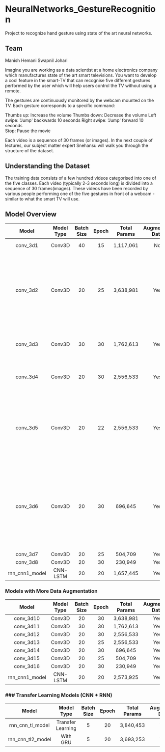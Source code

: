 # NeuralNetworks_GestureRecognition
Project to recognize  hand gesture using state of the art neural networks.

## Team
Manish Hemani
Swapnil Johari

Imagine you are working as a data scientist at a home electronics company which manufactures state of the art smart televisions. You want to develop a cool feature in the smart-TV that can recognise five different gestures performed by the user which will help users control the TV without using a remote.

The gestures are continuously monitored by the webcam mounted on the TV. Each gesture corresponds to a specific command:

Thumbs up:  Increase the volume
Thumbs down: Decrease the volume
Left swipe: 'Jump' backwards 10 seconds
Right swipe: 'Jump' forward 10 seconds  
Stop: Pause the movie

Each video is a sequence of 30 frames (or images). In the next couple of lectures, our subject matter expert Snehansu will walk you through the structure of the dataset.

## Understanding the Dataset
The training data consists of a few hundred videos categorised into one of the five classes. Each video (typically 2-3 seconds long) is divided into a sequence of 30 frames(images). These videos have been recorded by various people performing one of the five gestures in front of a webcam - similar to what the smart TV will use. 

## Model Overview

|    **Model**   | **Model Type** | **Batch Size** | **Epoch** | **Total Params** | **Augmented Data** | **Model Size** | **Loss** | **Acuracy** |                                                                     **Comment**                                                                     |
|:--------------:|:--------------:|:--------------:|:---------:|:----------------:|:------------------:|:--------------:|:--------:|:-----------:|:---------------------------------------------------------------------------------------------------------------------------------------------------:|
|    conv_3d1    |     Conv3D     |       40       |     15    |     1,117,061    |         No         |      13.2      |    10%   |     99%     | Overfitting model                                                                                                                                   |
|    conv_3d2    |     Conv3D     |       20       |     25    |     3,638,981    |         Yes        |      42.7      |    31%   |     89%     | Model is not over-fitting. Observed minor oscillations in loss so will   try reducing parameters, by lowering the learning rate to 0.0002            |
|    conv_3d3    |     Conv3D     |       30       |     30    |     1,762,613    |         Yes        |      20.7      |    75%   |     72%     | Results looks stable .by reducing    parameter size by half.                                                                                        |
|    conv_3d4    |     Conv3D     |       20       |     30    |     2,556,533    |         Yes        |      30.1      |    39%   |     86%     | By Adding more layers, model becomes over-fitting.                                                                                                     |
|    conv_3d5    |     Conv3D     |       20       |     22    |     2,556,533    |         Yes        |      30.1      |    38%   |     85%     | After Adding dropouts , validation accuracy is reduced as its not to   learn generalizable features and its further over-fitting                    |
|    conv_3d6    |     Conv3D     |       20       |     30    |      696,645     |         Yes        |       8.2      |    55%   |     81%     | Reducing the number of network parameters by reducing image resolution/   filter size and dense layer neurons. Comparably good validation accuracy. |
|    conv_3d7    |     Conv3D     |       20       |     25    |      504,709     |         Yes        |        6       |    59%   |     78%     |                                                                                                                                                     |
|    conv_3d8    |     Conv3D     |       20       |     30    |      230,949     |         Yes        |       2.8      |    98%   |     61%     |                                                                                                                                                     |
| rnn_cnn1_model |    CNN-LSTM    |       20       |     20    |     1,657,445    |         Yes        |      19.5      |    18%   |     95%     | Model is over-fitting.                                                                                                                              |

### Models with More Data Augmentation

|    **Model**   | **Model Type** | **Batch Size** | **Epoch** | **Total Params** | **Augmented Data** | **Model Size** | **Loss** | **Acuracy** |
|:--------------:|:--------------:|:--------------:|:---------:|:----------------:|:------------------:|:--------------:|:--------:|:-----------:|
|    conv_3d10   |     Conv3D     |       20       |     30    |     3,638,981    |         Yes        |      42.7      |    45%   |     82%     |
|    conv_3d11   |     Conv3D     |       30       |     30    |     1,762,613    |         Yes        |      20.7      |    85%   |     68%     |
|    conv_3d12   |     Conv3D     |       20       |     30    |     2,556,533    |         Yes        |      30.1      |    56%   |     80%     |
|    conv_3d13   |     Conv3D     |       20       |     25    |     2,556,533    |         Yes        |      30.1      |    87%   |     67%     |
|    conv_3d14   |     Conv3D     |       20       |     30    |      696,645     |         Yes        |       8.2      |    47%   |     84%     |
|    conv_3d15   |     Conv3D     |       20       |     25    |      504,709     |         Yes        |        6       |    54%   |     80%     |
|    conv_3d16   |     Conv3D     |       20       |     30    |      230,949     |         Yes        |       2.8      |    85%   |     68%     |
| rnn_cnn1_model |    CNN-LSTM    |       20       |     20    |     2,573,925    |         Yes        |      30.2      |    23%   |     94%     |

### ### Transfer Learning Models (CNN + RNN)
|     **Model**     |   **Model Type**  | **Batch Size** | **Epoch** | **Total Params** | **Augmented Data** | **Model Size** | **Loss** | **Acuracy** |
|:-----------------:|:-----------------:|:--------------:|:---------:|:----------------:|:------------------:|:--------------:|:--------:|:-----------:|
| rnn_cnn_tl_model  | Transfer Learning | 5              | 20        | 3,840,453        | Yes                | 19.9           | 4%       | 99%         |
| rnn_cnn_tl2_model | With GRU          | 5              | 20        | 3,693,253        | Yes                | 43.4           | 1%       | 100%        |

